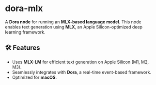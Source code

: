 # dora-mlx

A **Dora node** for running an **MLX-based language model**. This node enables text generation using **MLX**, an Apple Silicon-optimized deep learning framework.

## 🛠 Features
- Uses **MLX-LM** for efficient text generation on Apple Silicon (M1, M2, M3).
- Seamlessly integrates with **Dora**, a real-time event-based framework.
- Optimized for **macOS**.

